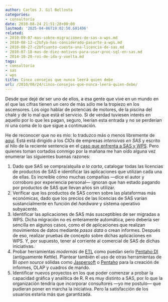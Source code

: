```yaml
---
author: Carlos J. Gil Bellosta
categories:
- consultoría
date: 2010-08-24 21:51:28+00:00
lastmod: '2025-04-06T19:02:50.681406'
related:
- 2010-09-07-mas-sobre-migraciones-de-sas-a-wps.md
- 2010-08-12-c2bfya-has-considerado-pasarte-a-wps.md
- 2010-08-27-c2bfcuanto-cuesta-una-licencia-de-sas.md
- 2010-07-18-mas-de-diez-motivos-para-usar-proc-sql-en-sas.md
- 2014-10-20-roi-de-ida-y-vuelta.md
tags:
- consultoría
- sas
- wps
title: Cinco consejos que nunca leerá quien debe
url: /2010/08/24/cinco-consejos-que-nunca-leera-quien-debe/
---
```


Desde que dejé de ser uno de ellos, a esa gente que vive en un mundo en el que las cifras tienen un cero de más sólo me la tropiezo en los ascensores. Los oigo hablar de potencias de motores, de la piscina del chalé y de lo mal que está el servicio. Si de verdad tuviesen interés en aquello por lo que les pagan, seguro, leerían esta entrada y no se perderían ni una coma de lo que sigue a continuación.

He de reconocer que no es mío: lo traduzco más o menos libremente de [aquí](http://www.information-management.com/blogs/sas_wps_r_steve_miller-10018465-1.html). Está está dirigido a los _CIOs_ de empresas _intensivas en SAS_ y escrito al hilo de la reciente sentencia en el [caso que enfrenta a SAS y WPS](https://datanalytics.com/2010/08/12/¿ya-has-considerado-pasarte-a-wps/). Pero quienes toman cortados conmigo por la mañana me han oído alguna vez enumerar las siguientes buenas razones:

1. Dado que SAS se compra/alquila _a la carta_, catalogar todas las licencias de productos de SAS e identificar las aplicaciones que utilizan cada una de ellas. Es increíble cómo muchas compañías —dice el autor y corroboro por experiencia personal— ignoran que han estado pagando por productos de SAS que llevan años sin utilizar.
2. Verificar que los productos de SAS corren sobre las plataformas más económicas, dado que los precios de las licencias de SAS varían sustancialmente en función del _hardware_ y sistema operativo subyacente.
3. Identificar las aplicaciones de SAS más susceptibles de ser migradas a WPS. Dicha migración no es enteramente automática, pero debería ser sencilla en algunos casos, como el de aplicaciones que realizan movimientos de datos mediante _pasos data_ o crean informes. Después de eso, realizar pruebas de concepto sobre dichas aplicaciones en WPS. Y, por supuesto, tener al corriente al comercial de SAS de dichas iniciativas.
4. Probar herramientas _modernas_ de [ETL](http://www.datanalytics.com/etl.html) como puedan serlo [Pentaho DI](http://www.pentaho.com/products/data_integration/) (antiguamente Kettle). Plantear también el uso de otras herramientas de BI _open source_ sólidas como [Jaspersoft](http://www.jaspersoft.com) o [Pentaho](http://www.pentaho.com) para la creación de informes, OLAP y cuadros de mando.
5. Identificar nuevos proyectos en los que poder comenzar a probar la capacidad gráfica y analítica de R. R es muy distinto a SAS, por lo que la organización tendría que incorporar consultores —yo me postulo— que pudieran poner en marcha la iniciativa. Pero la satisfacción de los usuarios estaría más que garantizada.